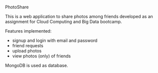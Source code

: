 PhotoShare

This is a web application to share photos among friends developed as an assignment for Cloud Computing and Big Data bootcamp.

Features implemented:
- signup and login with email and password
- friend requests
- upload photos
- view photos (only) of friends

MongoDB is used as database.
